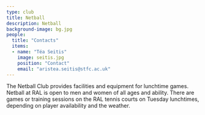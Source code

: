 ```yaml
---
type: club
title: Netball
description: Netball
background-image: bg.jpg
people:
  title: "Contacts"
  items:
  - name: "Téa Seitis"
    image: seitis.jpg
    position: "Contact"
    email: "aristea.seitis@stfc.ac.uk"
---
```


The Netball Club provides facilities and equipment for lunchtime games. Netball at RAL is open to men and women of all ages and ability. There are games or training sessions on the RAL tennis courts on Tuesday lunchtimes, depending on player availability and the weather.
